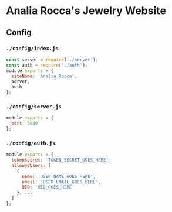 # Analia Rocca's Jewelry Website
## Config
### ``./config/index.js``
```javascript
const server = require('./server');
const auth = require('./auth');
module.exports = {
  siteName: 'Analia Rocca',
  server,
  auth
};
```
### ``./config/server.js``
```javascript
module.exports = {
  port: 3000
};
```
### ``./config/auth.js``
```javascript
module.exports = {
  tokenSecret: 'TOKEN_SECRET_GOES_HERE',
  allowedUsers: [
    {
      name: 'USER_NAME_GOES_HERE',
      email: 'USER_EMAIL_GOES_HERE',
      UID: 'UID_GOES_HERE'
    }, ...
  ]
};
```